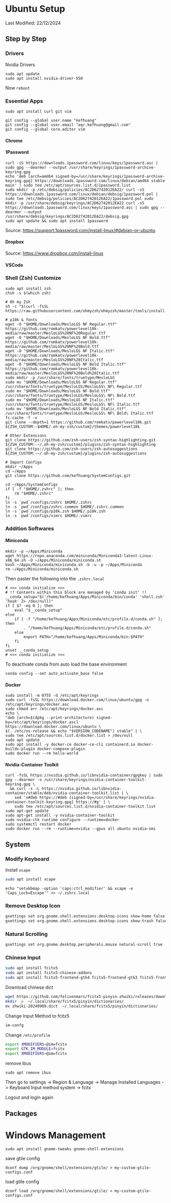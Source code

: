 # Ubuntu Setup
Last Modified: 22/12/2024

## Step by Step

### Drivers
Nvidia Drivers
```
sudo apt update
sudo apt install nvidia-driver-550
```
Now `reboot`

### Essential Apps
```
sudo apt install curl git vim

git config --global user.name "kefhuang"
git config --global user.email "aqr.kefhuang@gmail.com"
git config --global core.editor vim
```

#### Chrome
#### 1Password
```
curl -sS https://downloads.1password.com/linux/keys/1password.asc | sudo gpg --dearmor --output /usr/share/keyrings/1password-archive-keyring.gpg
echo 'deb [arch=amd64 signed-by=/usr/share/keyrings/1password-archive-keyring.gpg] https://downloads.1password.com/linux/debian/amd64 stable main' | sudo tee /etc/apt/sources.list.d/1password.list
sudo mkdir -p /etc/debsig/policies/AC2D62742012EA22/ curl -sS https://downloads.1password.com/linux/debian/debsig/1password.pol | sudo tee /etc/debsig/policies/AC2D62742012EA22/1password.pol sudo mkdir -p /usr/share/debsig/keyrings/AC2D62742012EA22 curl -sS https://downloads.1password.com/linux/keys/1password.asc | sudo gpg --dearmor --output /usr/share/debsig/keyrings/AC2D62742012EA22/debsig.gpg
sudo apt update && sudo apt install 1password
```
Source: https://support.1password.com/install-linux/#debian-or-ubuntu

#### Dropbox
Source: https://www.dropbox.com/install-linux

#### VSCode


### Shell (Zsh) Customize
```
sudo apt install zsh
chsh -s $(which zsh)

# Oh my Zsh
sh -c "$(curl -fsSL https://raw.githubusercontent.com/ohmyzsh/ohmyzsh/master/tools/install.sh)"

# p10k & fonts
wget -O "$HOME/Downloads/MesloLGS NF Regular.ttf" https://github.com/romkatv/powerlevel10k-media/raw/master/MesloLGS%20NF%20Regular.ttf
wget -O "$HOME/Downloads/MesloLGS NF Bold.ttf" https://github.com/romkatv/powerlevel10k-media/raw/master/MesloLGS%20NF%20Bold.ttf
wget -O "$HOME/Downloads/MesloLGS NF Italic.ttf" https://github.com/romkatv/powerlevel10k-media/raw/master/MesloLGS%20NF%20Italic.ttf
wget -O "$HOME/Downloads/MesloLGS NF Bold Italic.ttf" https://github.com/romkatv/powerlevel10k-media/raw/master/MesloLGS%20NF%20Bold%20Italic.ttf
sudo mkdir -p /usr/share/fonts/truetype/MesloLGS
sudo mv "$HOME/Downloads/MesloLGS NF Regular.ttf" /usr/share/fonts/truetype/MesloLGS/MesloLGS\ NF\ Regular.ttf
sudo mv "$HOME/Downloads/MesloLGS NF Bold.ttf" /usr/share/fonts/truetype/MesloLGS/MesloLGS\ NF\ Bold.ttf
sudo mv "$HOME/Downloads/MesloLGS NF Italic.ttf" /usr/share/fonts/truetype/MesloLGS/MesloLGS\ NF\ Italic.ttf
sudo mv "$HOME/Downloads/MesloLGS NF Bold Italic.ttf" /usr/share/fonts/truetype/MesloLGS/MesloLGS\ NF\ Bold\ Italic.ttf
fc-cache -f -v
git clone --depth=1 https://github.com/romkatv/powerlevel10k.git ${ZSH_CUSTOM:-$HOME/.oh-my-zsh/custom}/themes/powerlevel10k

# Other Extensions
git clone https://github.com/zsh-users/zsh-syntax-highlighting.git ${ZSH_CUSTOM:-~/.oh-my-zsh/custom}/plugins/zsh-syntax-highlighting
git clone https://github.com/zsh-users/zsh-autosuggestions ${ZSH_CUSTOM:-~/.oh-my-zsh/custom}/plugins/zsh-autosuggestions

# Import Configs
mkdir ~/Apps
cd ~/Apps
git clone https://github.com/kefhuang/SystemConfigs.git

cd ~/Apps/SystemConfigs
if [ -f "$HOME/.zshrc" ]; then
	rm "$HOME/.zshrc"
fi
ln -s `pwd`/configs/zshrc $HOME/.zshrc
ln -s `pwd`/configs/zshrc.common $HOME/.zshrc.common
ln -s `pwd`/configs/p10k.zsh $HOME/.p10k.zsh
ln -s `pwd`/configs/vimrc $HOME/.vimrc

```

### Addition Softwares

#### Miniconda
```
mkdir -p ~/Apps/Miniconda
wget https://repo.anaconda.com/miniconda/Miniconda3-latest-Linux-x86_64.sh -O ~/Apps/Miniconda/miniconda.sh
bash ~/Apps/Miniconda/miniconda.sh -b -u -p ~/Apps/Miniconda
rm ~/Apps/Miniconda/miniconda.sh
```
Then paster the following into the `.zshrc.local`
```
# >>> conda initialize >>>
# !! Contents within this block are managed by 'conda init' !!
__conda_setup="$('/home/kefhuang/Apps/Miniconda/bin/conda' 'shell.zsh' 'hook' 2> /dev/null)"
if [ $? -eq 0 ]; then
    eval "$__conda_setup"
else
    if [ -f "/home/kefhuang/Apps/Miniconda/etc/profile.d/conda.sh" ]; then
        . "/home/kefhuang/Apps/Miniconda/etc/profile.d/conda.sh"
    else
        export PATH="/home/kefhuang/Apps/Miniconda/bin:$PATH"
    fi
fi
unset __conda_setup
# <<< conda initialize <<<
```
To deactivate conda from auto load the base environment
```
conda config --set auto_activate_base false
```

#### Docker
```
sudo install -m 0755 -d /etc/apt/keyrings
sudo curl -fsSL https://download.docker.com/linux/ubuntu/gpg -o /etc/apt/keyrings/docker.asc
sudo chmod a+r /etc/apt/keyrings/docker.asc
echo \
"deb [arch=$(dpkg --print-architecture) signed-by=/etc/apt/keyrings/docker.asc] https://download.docker.com/linux/ubuntu \
$(. /etc/os-release && echo "$VERSION_CODENAME") stable" | \
sudo tee /etc/apt/sources.list.d/docker.list > /dev/null
sudo apt update
sudo apt install -y docker-ce docker-ce-cli containerd.io docker-buildx-plugin docker-compose-plugin
sudo docker run --rm hello-world
```

#### Nvidia-Container Toolkit
```
curl -fsSL https://nvidia.github.io/libnvidia-container/gpgkey | sudo gpg --dearmor -o /usr/share/keyrings/nvidia-container-toolkit-keyring.gpg \
  && curl -s -L https://nvidia.github.io/libnvidia-container/stable/deb/nvidia-container-toolkit.list | \
    sed 's#deb https://#deb [signed-by=/usr/share/keyrings/nvidia-container-toolkit-keyring.gpg] https://#g' | \
    sudo tee /etc/apt/sources.list.d/nvidia-container-toolkit.list
sudo apt-get update
sudo apt-get install -y nvidia-container-toolkit
sudo nvidia-ctk runtime configure --runtime=docker
sudo systemctl restart docker
sudo docker run --rm --runtime=nvidia --gpus all ubuntu nvidia-smi
```


## System

### Modify Keyboard
Install `xcape`
```bash
sudo apt install xcape
```

```
echo "setxkbmap -option 'caps:ctrl_modifier' && xcape -e 'Caps_Lock=Escape'" >> ~/.zshrc.local
```

### Remove Desktop Icon
```bash
gsettings set org.gnome.shell.extensions.desktop-icons show-home false
gsettings set org.gnome.shell.extensions.desktop-icons show-trash false
```

### Natural Scrolling
```bash
gsettings set org.gnome.desktop.peripherals.mouse natural-scroll true
```

### Chinese Input
```bash
sudo apt install fcitx5
sudo apt install fcitx5-chinese-addons
sudo apt install fcitx5-frontend-gtk4 fcitx5-frontend-gtk3 fcitx5-frontend-gtk2 fcitx5-frontend-qt5
```

Download chinese dict
```bash
wget https://github.com/felixonmars/fcitx5-pinyin-zhwiki/releases/download/0.2.5/zhwiki-20240909.dict
mkdir -p  ~/.local/share/fcitx5/pinyin/dictionaries/
mv zhwiki-20240909.dict  ~/.local/share/fcitx5/pinyin/dictionaries/
```

Change Input Method to fcitx5
```bash
im-confg
```

Change `/etc/profile`
```bash
export XMODIFIERS=@im=fcitx
export GTK_IM_MODULE=fcitx
export XMODIFIERS=@im=fcitx
```

remove ibus
```
sudo apt remove ibus
```

Then go to settings -> Region & Language -> Manage Installed Languages ->
Keyboard Input method system -> fcitx

Logout and login again

## Packages


# Windows Management

```
sudo apt install gnome-tweaks gnome-shell-extensions
```

save gtile config
```
dconf dump /org/gnome/shell/extensions/gtile/ > my-custom-gtile-configs.conf
```


load gtile config
```
dconf load /org/gnome/shell/extensions/gtile/ < my-custom-gtile-configs.conf
```
